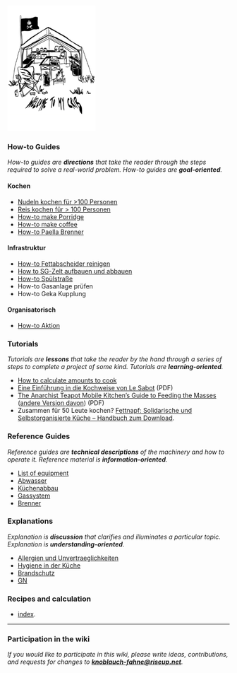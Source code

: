 <img src="./images/KF_Welcome.png" alt="Welcome" width="200"/>

### How-to Guides

*How-to guides are **directions** that take the reader through the steps required to solve a real-world problem. How-to guides are **goal-oriented**.*

#### Kochen

* [Nudeln kochen für >100 Personen](howtos/nudeln)
* [Reis kochen für > 100 Personen](howtos/reis)
* [How-to make Porridge](Porridge.md)
* [How-to make coffee](howtos/coffee)
* [How-to Paella Brenner](Paella%20Brenner%20How-To.md)

#### Infrastruktur

* [How-to Fettabscheider reinigen](Abwasser.md)
* [How to SG-Zelt aufbauen und abbauen]()
* [How-to Spülstraße](Spülstraße.md)
* How-to Gasanlage prüfen
* How-to Geka Kupplung

#### Organisatorisch

* [How-to Aktion](How%20to%20Aktion.md)

### Tutorials

*Tutorials are **lessons** that take the reader by the hand through a series of steps to complete a project of some kind. Tutorials are **learning-oriented**.*

* [How to calculate amounts to cook](Mengenkalkulation.md)
* [Eine Einführung in die Kochweise von Le Sabot](resources/saboschuere_GE_may2010.pdf) (PDF)
* [The Anarchist Teapot Mobile Kitchen’s Guide to Feeding the Masses](resources/guide-to-mass-catering.pdf) ([andere Version davon](resources/anarchist-teapot-mobile-kitchen-the-anarchist-teapot-mobile-kitchen-s-guide-to-feeding-the-mass.pdf)) (PDF)
* Zusammen für 50 Leute kochen? [Fettnapf: Solidarische und Selbstorganisierte Küche – Handbuch zum Download](resources/Fettnapf2016.pdf).

### Reference Guides

*Reference guides are **technical descriptions** of the machinery and how to operate it. Reference material is **information-oriented**.*

* [List of equipment](Inventar.md)
* [Abwasser](Abwasser.md)
* [Küchenabbau](Küchenabbau.md)
* [Gassystem]()
* [Brenner]()

### Explanations

*Explanation is **discussion** that clarifies and illuminates a particular topic. Explanation is **understanding-oriented**.*

* [Allergien und Unvertraeglichkeiten](Allergien%20und%20Unvertraeglichkeiten.md)
* [Hygiene in der Küche](Hygiene.md)
* [Brandschutz](Brandschutz.md)
* [GN](Gastronormkunde.md)

### Recipes and calculation

* [index](rezepte/index.md).

***

### Participation in the wiki

*If you would like to participate in this wiki, please write ideas, contributions, and requests for changes to **<knoblauch-fahne@riseup.net>**.*

